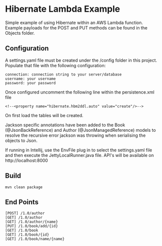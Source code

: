 # Hibernate Lambda Example
Simple example of using Hibernate within an AWS Lambda function.  Example payloads for the POST and PUT methods can be
found in the Objects folder.

## Configuration
A settings.yaml file must be created under the /config folder in this
project. Populate that file with the following configuration:

    connection: connection string to your server/database
    username: your username
    password: your password
    
Once configured uncomment the following line within the persistence.xml file

```
<!--<property name="hibernate.hbm2ddl.auto" value="create"/>-->
```

On first load the tables will be created.

Jackson specific annotations have been added to the Book (@JsonBackReference) and Author (@JsonManagedReference) models
to resolve the recursive error jackson was throwing when serialising the objects to Json.

If running in Intellij, use the EnvFile plug in to select the settings.yaml file and then execute
the JettyLocalRunner.java file.  API's will be available on http://localhost:8000

## Build

```
mvn clean package
```

## End Points
```
[POST] /1.0/author
[GET] /1.0/author
[GET] /1.0/author/{name}
[PUT] /1.0/book/add/{id}
[GET] /1.0/book
[GET] /1.0/book/{id}
[GET] /1.0/book/name/{name}
```
